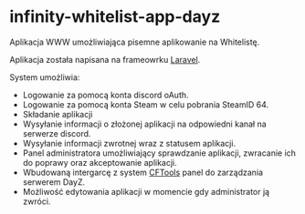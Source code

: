 # infinity-whitelist-app-dayz
Aplikacja WWW umożliwiająca pisemne aplikowanie na Whitelistę.

Aplikacja została napisana na frameowrku [Laravel](https://laravel.com/).

System umożliwia:
- Logowanie za pomocą konta discord oAuth.
- Logowanie za pomocą konta Steam w celu pobrania SteamID 64.
- Składanie aplikacji
- Wysyłanie informacji o złożonej aplikacji na odpowiedni kanał na serwerze discord.
- Wysyłanie informacji zwrotnej wraz z statusem aplikacji.
- Panel administratora umożliwiający sprawdzanie aplikacji, zwracanie ich do poprawy oraz akceptowanie aplikacji.
- Wbudowaną intergarcę z system [CFTools](https://cftools.com/) panel do zarządzania serwerem DayZ.
- Możliwość edytowania aplikacji w momencie gdy administrator ją zwróci.


  
